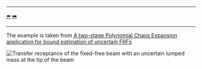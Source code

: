 ***
[⬅️](../003/README.md "Previous example")
[➡️](../005/README.md "Next example")
***

The example is taken from [A two-stage Polynomial Chaos Expansion application for bound estimation of uncertain FRFs](http://dx.doi.org/10.1016/j.jsv.2023.117930)

![Transfer receptance of the fixed-free beam with an uncertain lumped mass at the tip of the beam](FRF.png)
